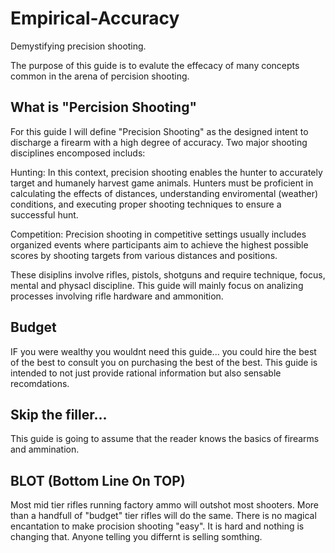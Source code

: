 # Empirical-Accuracy
Demystifying precision shooting.

The purpose of this guide is to evalute the effecacy of many concepts common in the arena of percision shooting.

## What is "Percision Shooting"
  
For this guide I will define "Precision Shooting" as the designed intent to discharge a firearm with a high degree of accuracy. Two major shooting disciplines encomposed includs:

Hunting: In this context, precision shooting enables the hunter to accurately target and humanely harvest game animals. Hunters must be proficient in calculating the effects of distances, understanding enviromental (weather) conditions, and executing proper shooting techniques  to ensure a successful hunt.

Competition: Precision shooting in competitive settings usually includes organized events where participants aim to achieve the highest possible scores by shooting targets from various distances and positions.  

These disiplins involve rifles, pistols, shotguns and require technique, focus, mental and physacl discipline.  This guide will mainly focus on analizing processes involving rifle hardware and ammonition.

## Budget 

IF you were wealthy you wouldnt need this guide... you could hire the best of the best to consult you on purchasing the best of the best.  This guide is intended to not just provide rational information but also sensable recomdations.     

## Skip the filler...

This guide is going to assume that the reader knows the basics of firearms and ammination.

## BLOT (Bottom Line On TOP)

Most mid tier rifles running factory ammo will outshot most shooters.  More than a handfull of "budget" tier rifles will do the same.  There is no magical encantation to make procision shooting "easy".  It is hard and nothing is changing that.  Anyone telling you differnt is selling somthing.  
















